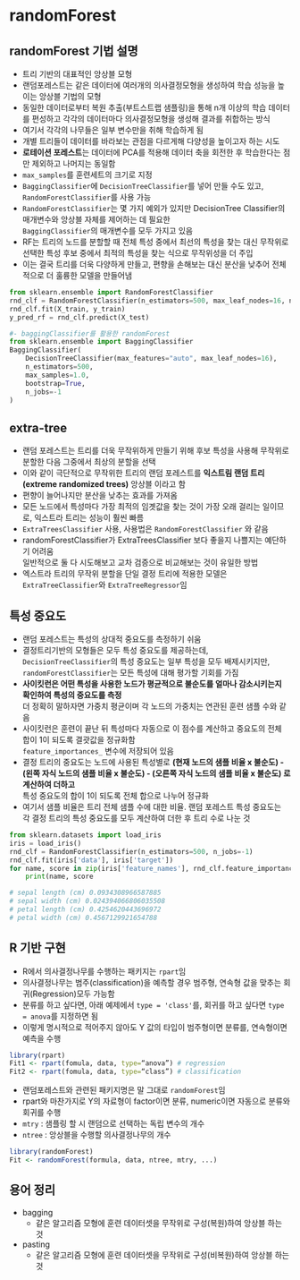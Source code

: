 # randomForest
## randomForest 기법 설명
- 트리 기반의 대표적인 앙상블 모형
- 랜덤포레스트는 같은 데이터에 여러개의 의사결정모형을 생성하여 학습 성능을 높이는 앙상블 기법의 모형
- 동일한 데이터로부터 복원 추출(부트스트랩 샘플링)을 통해 n개 이상의 학습 데이터를 편성하고 각각의 데이터마다 의사결정모형을 생성해 결과를 취합하는 방식
- 여기서 각각의 나무들은 일부 변수만을 취해 학습하게 됨
- 개별 트리들이 데이터를 바라보는 관점을 다르게해 다양성을 높이고자 하는 시도
- <b>로테이션 포레스트</b>는 데이터에 PCA를 적용해 데이터 축을 회전한 후 학습한다는 점만 제외하고 나머지는 동일함
- `max_samples`를 훈련세트의 크기로 지정
- `BaggingClassifier`에 `DecisionTreeClassifier`를 넣어 만들 수도 있고, `RandomForestClassifier`를 사용 가능
- `RandomForestClassifier`는 몇 가지 예외가 있지만 DecisionTree Classifier의 매개변수와 앙상블 자체를 제어하는 데 필요한  
  `BaggingClassifier`의 매개변수를 모두 가지고 있음
- RF는 트리의 노드를 분할할 때 전체 특성 중에서 최선의 특성을 찾는 대신 무작위로 선택한 특성 후보 중에서 최적의 특성을 찾는 식으로 무작위성을 더 주입
- 이는 결국 트리를 더욱 다양하게 만들고, 편향을 손해보는 대신 분산을 낮추어 전체적으로 더 훌륭한 모델을 만들어냄
~~~python
from sklearn.ensemble import RandomForestClassifier
rnd_clf = RandomForestClassifier(n_estimators=500, max_leaf_nodes=16, n_jobs=-1)
rnd_clf.fit(X_train, y_train)
y_pred_rf = rnd_clf.predict(X_test)

#- baggingClassifier를 활용한 randomForest
from sklearn.ensemble import BaggingClassifier
BaggingClassifier(
    DecisionTreeClassifier(max_features="auto", max_leaf_nodes=16),
    n_estimators=500,
    max_samples=1.0,
    bootstrap=True,
    n_jobs=-1
)
~~~

## extra-tree
- 랜덤 포레스트는 트리를 더욱 무작위하게 만들기 위해 후보 특성을 사용해 무작위로 분할한 다음 그중에서 최상의 분할을 선택
- 이와 같이 극단적으로 무작위한 트리의 랜덤 포레스트를 <b>익스트림 랜덤 트리(extreme randomized trees)</b> 앙상블 이라고 함
- 편향이 늘어나지만 분산을 낮추는 효과를 가져옴
- 모든 노드에서 특성마다 가장 최적의 임곗값을 찾는 것이 가장 오래 걸리는 일이므로, 익스트라 트리는 성능이 훨씬 빠름
- `ExtraTreesClassifier` 사용, 사용법은 `RandomForestClassifier` 와 같음
- randomForestClassifier가 ExtraTreesClassifier 보다 좋을지 나쁠지는 예단하기 어려움  
  일반적으로 둘 다 시도해보고 교차 검증으로 비교해보는 것이 유일한 방법
- 엑스트라 트리의 무작위 분할을 단일 결정 트리에 적용한 모델은 `ExtraTreeClassifier`와 `ExtraTreeRegressor`임

## 특성 중요도
- 랜덤 포레스트는 특성의 상대적 중요도를 측정하기 쉬움  
- 결정트리기반의 모형들은 모두 특성 중요도를 제공하는데, `DecisionTreeClassifier`의 특성 중요도는 일부 특성을 모두 배제시키지만,  
  `randomForestClassifier`는 모든 특성에 대해 평가할 기회를 가짐
- <b>사이킷런은 어떤 특성을 사용한 노드가 평균적으로 불순도를 얼마나 감소시키는지 확인하여 특성의 중요도를 측정</b>  
  더 정확히 말하자면 가중치 평균이며 각 노드의 가중치는 연관된 훈련 샘플 수와 같음
- 사이킷런은 훈련이 끝난 뒤 특성마다 자동으로 이 점수를 계산하고 중요도의 전체 합이 1이 되도록 결괏값을 정규화함  
  `feature_importances_` 변수에 저장되어 있음
- 결정 트리의 중요도는 노드에 사용된 특성별로 <b>(현재 노드의 샘플 비율 x 불순도) - (왼쪽 자식 노드의 샘플 비율 x 불순도) - (오른쪽 자식 노드의 샘플 비율 x 불순도) 로 계산하여 더하고</b>  
  특성 중요도의 합이 1이 되도록 전체 합으로 나누어 정규화
- 여기서 샘플 비율은 트리 전체 샘플 수에 대한 비율. 랜덤 포레스트 특성 중요도는 각 결정 트리의 특성 중요도를 모두 계산하여 더한 후 트리 수로 나눈 것
~~~python 
from sklearn.datasets import load_iris
iris = load_iris()
rnd_clf = RandomForestClassifier(n_estimators=500, n_jobs=-1)
rnd_clf.fit(iris['data'], iris['target'])
for name, score in zip(iris['feature_names'], rnd_clf.feature_importances_):
    print(name, score

# sepal length (cm) 0.0934308966587885
# sepal width (cm) 0.024394066806035508
# petal length (cm) 0.4254620443696972
# petal width (cm) 0.4567129921654788
~~~

## R 기반 구현
- R에서 의사결정나무를 수행하는 패키지는 `rpart`임
- 의사결정나무는 범주(classification)을 예측할 경우 범주형, 연속형 값을 맞추는 회귀(Regression)모두 가능함
- 분류를 하고 싶다면, 아래 예제에서 `type = 'class'`를, 회귀를 하고 싶다면 `type = anova`를 지정하면 됨
- 이렇게 명시적으로 적어주지 않아도 Y 값의 타입이 범주형이면 분류를, 연속형이면 예측을 수행
~~~r
library(rpart)
Fit1 <- rpart(fomula, data, type=“anova”) # regression
Fit2 <- rpart(fomula, data, type=“class”) # classification
~~~
- 랜덤포레스트와 관련된 패키지명은 말 그대로 `randomForest`임
- rpart와 마찬가지로 Y의 자료형이 factor이면 분류, numeric이면 자동으로 분류와 회귀를 수행
- `mtry`  : 샘플링 할 시 랜덤으로 선택하는 독립 변수의 개수
- `ntree` : 앙상블을 수행할 의사결정나무의 개수
~~~r
library(randomForest)
Fit <- randomForest(formula, data, ntree, mtry, ...)
~~~

## 용어 정리
- bagging
  - 같은 알고리즘 모형에 훈련 데이터셋을 무작위로 구성(복원)하여 앙상블 하는 것
- pasting
  - 같은 알고리즘 모형에 훈련 데이터셋을 무작위로 구성(비복원)하여 앙상블 하는 것